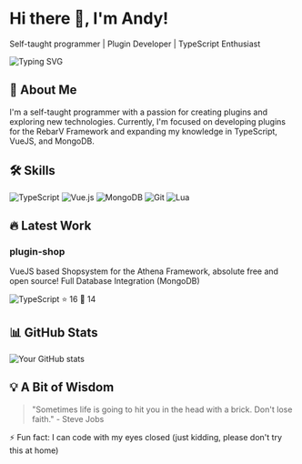 # Hi there 👋, I'm Andy!

Self-taught programmer | Plugin Developer | TypeScript Enthusiast

![Typing SVG](https://readme-typing-svg.herokuapp.com?color=%2336BCF7&lines=Backend+Developer+@ASCENDED-TEAM;RebarV+Framework+Plugin+Creator;Always+learning+new+things)

## 🚀 About Me
I'm a self-taught programmer with a passion for creating plugins and exploring new technologies. Currently, I'm focused on developing plugins for the RebarV Framework and expanding my knowledge in TypeScript, VueJS, and MongoDB.

## 🛠 Skills
![TypeScript](https://img.shields.io/badge/-TypeScript-3178C6?style=flat-square&logo=typescript&logoColor=white)
![Vue.js](https://img.shields.io/badge/-Vue.js-4FC08D?style=flat-square&logo=vue.js&logoColor=white)
![MongoDB](https://img.shields.io/badge/-MongoDB-47A248?style=flat-square&logo=mongodb&logoColor=white)
![Git](https://img.shields.io/badge/-Git-F05032?style=flat-square&logo=git&logoColor=white)
![Lua](https://img.shields.io/badge/-Lua-2C2D72?style=flat-square&logo=lua&logoColor=white)

## 🔥 Latest Work
### plugin-shop
VueJS based Shopsystem for the Athena Framework, absolute free and open source! Full Database Integration (MongoDB)

![TypeScript](https://img.shields.io/badge/-TypeScript-3178C6?style=flat-square&logo=typescript&logoColor=white)
⭐ 16 🍴 14

## 📊 GitHub Stats
![Your GitHub stats](https://github-readme-stats.vercel.app/api?username=Booster1212&show_icons=true&theme=radical)

## 💡 A Bit of Wisdom
> "Sometimes life is going to hit you in the head with a brick. Don't lose faith." - Steve Jobs

⚡ Fun fact: I can code with my eyes closed (just kidding, please don't try this at home)
